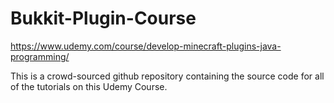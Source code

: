 # Bukkit-Plugin-Course
https://www.udemy.com/course/develop-minecraft-plugins-java-programming/

This is a crowd-sourced github repository containing the source code for all of the tutorials on this Udemy Course.

